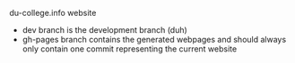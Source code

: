 du-college.info website
- dev branch is the development branch (duh)
- gh-pages branch contains the generated webpages and should always only
  contain one commit representing the current website
